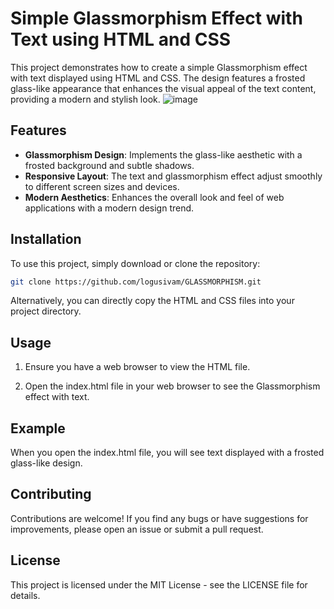 
 
# Simple Glassmorphism Effect with Text using HTML and CSS

This project demonstrates how to create a simple Glassmorphism effect with text displayed using HTML and CSS. The design features a frosted glass-like appearance that enhances the visual appeal of the text content, providing a modern and stylish look.
![image](https://github.com/user-attachments/assets/cc4f485f-6ca2-48e3-88e7-b3da1f377ae7)
## Features

- **Glassmorphism Design**: Implements the glass-like aesthetic with a frosted background and subtle shadows.
- **Responsive Layout**: The text and glassmorphism effect adjust smoothly to different screen sizes and devices.
- **Modern Aesthetics**: Enhances the overall look and feel of web applications with a modern design trend.

## Installation

To use this project, simply download or clone the repository:

```bash
git clone https://github.com/logusivam/GLASSMORPHISM.git
```

Alternatively, you can directly copy the HTML and CSS files into your project directory.

## Usage
1. Ensure you have a web browser to view the HTML file.

2. Open the index.html file in your web browser to see the Glassmorphism effect with text.

## Example
When you open the index.html file, you will see text displayed with a frosted glass-like design.

## Contributing
Contributions are welcome! If you find any bugs or have suggestions for improvements, please open an issue or submit a pull request.

## License
This project is licensed under the MIT License - see the LICENSE file for details.
